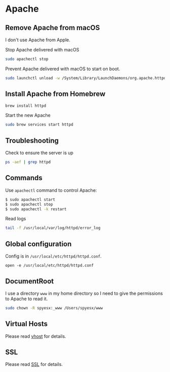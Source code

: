 # Apache 

## Remove Apache from macOS

I don't use Apache from Apple.

Stop Apache delivered with macOS

```bash
sudo apachectl stop
```

Prevent Apache delivered with macOS to start on boot.

```bash
sudo launchctl unload -w /System/Library/LaunchDaemons/org.apache.httpd.plist 2>/dev/null

```

## Install Apache from Homebrew

```bash
brew install httpd
```

Start the new Apache

```bash
sudo brew services start httpd
```

## Troubleshooting

Check to ensure the server is up

```bash
ps -aef | grep httpd
```

## Commands

Use `apachectl` command to control Apache:

```bash
$ sudo apachectl start
$ sudo apachectl stop
$ sudo apachectl -k restart
```

Read logs

```bash
tail -f /usr/local/var/log/httpd/error_log
```

## Global configuration

Config is in `/usr/local/etc/httpd/httpd.conf`.

`open -e /usr/local/etc/httpd/httpd.conf`

## DocumentRoot

I use a directory `www` in my home directory so I need to give the permissions to Apache to read it.

```bash
sudo chown -R spyesx:_www /Users/spyesx/www
```

## Virtual Hosts

Please read [vhost](vhost.md) for details.

## SSL

Please read [SSL](ssl.md) for details.

